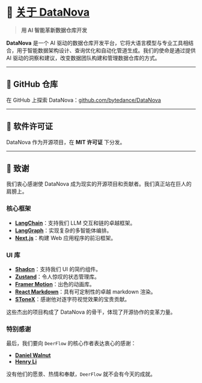 # 🚀 [关于 DataNova](https://github.com/bytedance/DataNova)

> **用 AI 智能革新数据仓库开发**

**DataNova** 是一个 AI 驱动的数据仓库开发平台，它将大语言模型与专业工具相结合，用于智能数据架构设计、查询优化和自动化管道生成。我们的使命是通过提供 AI 驱动的洞察和建议，改变数据团队构建和管理数据仓库的方式。

---

## 🌟 GitHub 仓库

在 GitHub 上探索 DataNova：[github.com/bytedance/DataNova](https://github.com/bytedance/DataNova)

---

## 📜 软件许可证

DataNova 作为开源项目，在 **MIT 许可证** 下分发。

---

## 🙌 致谢

我们衷心感谢使 DataNova 成为现实的开源项目和贡献者。我们真正站在巨人的肩膀上。

### 核心框架
- **[LangChain](https://github.com/langchain-ai/langchain)**：支持我们 LLM 交互和链的卓越框架。
- **[LangGraph](https://github.com/langchain-ai/langgraph)**：实现复杂的多智能体编排。
- **[Next.js](https://nextjs.org/)**：构建 Web 应用程序的前沿框架。

### UI 库
- **[Shadcn](https://ui.shadcn.com/)**：支持我们 UI 的简约组件。
- **[Zustand](https://zustand.docs.pmnd.rs/)**：令人惊叹的状态管理库。
- **[Framer Motion](https://www.framer.com/motion/)**：出色的动画库。
- **[React Markdown](https://www.npmjs.com/package/react-markdown)**：具有可定制性的卓越 markdown 渲染。
- **[SToneX](https://github.com/stonexer)**：感谢他对逐字符视觉效果的宝贵贡献。

这些杰出的项目构成了 DataNova 的骨干，体现了开源协作的变革力量。

### 特别感谢
最后，我们要向 `DeerFlow` 的核心作者表达衷心的感谢：

- **[Daniel Walnut](https://github.com/hetaoBackend/)**
- **[Henry Li](https://github.com/magiccube/)**

没有他们的愿景、热情和奉献，`DeerFlow` 就不会有今天的成就。
